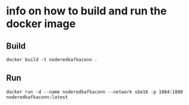 # info on how to build and run the docker image

## Build

    docker build -t noderedkafkaconn .

## Run

    docker run -d --name noderedkafkaconn --network sbe16 -p 1884:1880 noderedkafkaconn:latest 